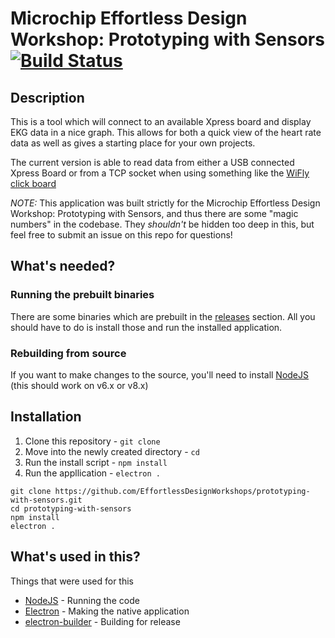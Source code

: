 # Microchip Effortless Design Workshop: Prototyping with Sensors [![Build Status](https://travis-ci.org/EffortlessDesignWorkshops/prototyping-with-sensors.svg?branch=feature%2Ftravis-ci)](https://travis-ci.org/EffortlessDesignWorkshops/prototyping-with-sensors)

## Description
This is a tool which will connect to an available Xpress board and display EKG data in a nice graph. This allows for both a quick view of the heart rate data as well as gives a starting place for your own projects.

The current version is able to read data from either a USB connected Xpress Board or from a TCP socket when using something like the [WiFly click board](http://mikroe.com/click/wifly)

_NOTE:_ This application was built strictly for the Microchip Effortless Design Workshop: Prototyping with Sensors, and thus there are some "magic numbers" in the codebase. They _shouldn't_ be hidden too deep in this, but feel free to submit an issue on this repo for questions! 

## What's needed?
### Running the prebuilt binaries
There are some binaries which are prebuilt in the [releases](https://github.com/EffortlessDesignWorkshops/prototyping-with-sensors/releases) section. All you should have to do is install those and run the installed application.

### Rebuilding from source
If you want to make changes to the source, you'll need to install [NodeJS](https://nodejs.org) (this should work on v6.x or v8.x)

## Installation
1. Clone this repository - `git clone`
2. Move into the newly created directory - `cd`
3. Run the install script - `npm install`
4. Run the appllication - `electron .`

```
git clone https://github.com/EffortlessDesignWorkshops/prototyping-with-sensors.git
cd prototyping-with-sensors
npm install
electron .
```
## What's used in this?
Things that were used for this
- [NodeJS](https://nodejs.org) - Running the code
- [Electron](https://electron.atom.io/) - Making the native application
- [electron-builder](https://github.com/electron-userland/electron-builder) - Building for release
